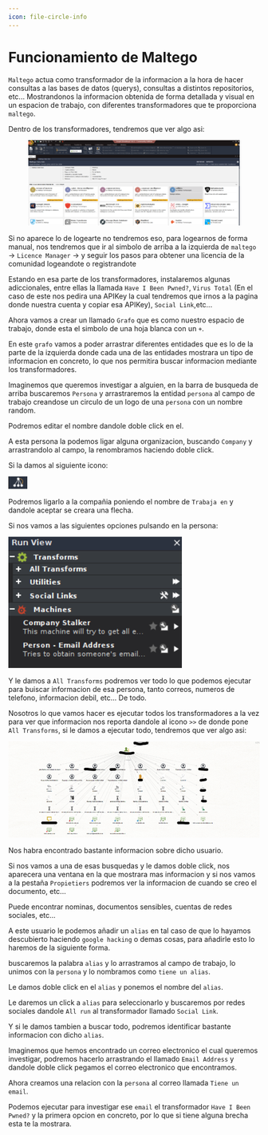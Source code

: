 ```yaml
---
icon: file-circle-info
---
```


# Funcionamiento de Maltego

`Maltego` actua como transformador de la informacion a la hora de hacer consultas a las bases de datos (querys), consultas a distintos repositorios, etc... Mostrandonos la informacion obtenida de forma detallada y visual en un espacion de trabajo, con diferentes transformadores que te proporciona `maltego`.

Dentro de los transformadores, tendremos que ver algo asi:

<figure><img src="../../../.gitbook/assets/image (3) (1) (1) (1) (1) (1) (1) (1).png" alt=""><figcaption></figcaption></figure>

Si no aparece lo de logearte no tendremos eso, para logearnos de forma manual, nos tendremos que ir al simbolo de arriba a la izquierda de `maltego` -> `Licence Manager` -> y seguir los pasos para obtener una licencia de la comunidad logeandote o registrandote

Estando en esa parte de los transformadores, instalaremos algunas adiccionales, entre ellas la llamada `Have I Been Pwned?`, `Virus Total` (En el caso de este nos pedira una APIKey la cual tendremos que irnos a la pagina donde nuestra cuenta y copiar esa APIKey), `Social Link`,etc...

Ahora vamos a crear un llamado `Grafo` que es como nuestro espacio de trabajo, donde esta el simbolo de una hoja blanca con un `+`.

En este `grafo` vamos a poder arrastrar diferentes entidades que es lo de la parte de la izquierda donde cada una de las entidades mostrara un tipo de informacion en concreto, lo que nos permitira buscar informacion mediante los transformadores.

Imaginemos que queremos investigar a alguien, en la barra de busqueda de arriba buscaremos `Persona` y arrastraremos la entidad `persona` al campo de trabajo creandose un circulo de un logo de una `persona` con un nombre random.

Podremos editar el nombre dandole doble click en el.

A esta persona la podemos ligar alguna organizacion, buscando `Company` y arrastrandolo al campo, la renombramos haciendo doble click.

Si la damos al siguiente icono:

![](<../../../.gitbook/assets/image (1) (1) (1) (1) (1) (1) (1) (1) (1) (1) (1) (1) (1) (1) (1) (1).png>)

Podremos ligarlo a la compañia poniendo el nombre de `Trabaja en` y dandole aceptar se creara una flecha.

Si nos vamos a las siguientes opciones pulsando en la persona:

![](<../../../.gitbook/assets/image (2) (1) (1) (1) (1) (1) (1) (1) (1) (1) (1).png>)

Y le damos a `All Transforms` podremos ver todo lo que podemos ejecutar para buiscar informacion de esa persona, tanto correos, numeros de telefono, informacion debil, etc... De todo.

Nosotros lo que vamos hacer es ejecutar todos los transformadores a la vez para ver que informacion nos reporta dandole al icono `>>` de donde pone `All Transforms`, si le damos a ejecutar todo, tendremos que ver algo asi:

![](<../../../.gitbook/assets/image (3) (1) (1) (1) (1) (1) (1) (1) (1).png>)

Nos habra encontrado bastante informacion sobre dicho usuario.

Si nos vamos a una de esas busquedas y le damos doble click, nos aparecera una ventana en la que mostrara mas informacion y si nos vamos a la pestaña `Propietiers` podremos ver la informacion de cuando se creo el documento, etc...

Puede encontrar nominas, documentos sensibles, cuentas de redes sociales, etc...

A este usuario le podemos añadir un `alias` en tal caso de que lo hayamos descubierto haciendo `google hacking` o demas cosas, para añadirle esto lo haremos de la siguiente forma.

buscaremos la palabra `alias` y lo arrastramos al campo de trabajo, lo unimos con la `persona` y lo nombramos como `tiene un alias`.

Le damos doble click en el `alias` y ponemos el nombre del `alias`.

Le daremos un click a `alias` para seleccionarlo y buscaremos por redes sociales dandole `All run` al transformador llamado `Social Link`.

Y si le damos tambien a buscar todo, podremos identificar bastante informacion con dicho `alias`.

Imaginemos que hemos encontrado un correo electronico el cual queremos investigar, podremos hacerlo arrastrando el llamado `Email Address` y dandole doble click pegamos el correo electronico que encontramos.

Ahora creamos una relacion con la `persona` al correo llamada `Tiene un email`.

Podemos ejecutar para investigar ese `email` el transformador `Have I Been Pwned?` y la primera opcion en concreto, por lo que si tiene alguna brecha esta te la mostrara.
